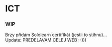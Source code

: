 # ICT
### WIP
Brzy přidám Sololearn certifikát (jestli to stihnu)... <br />
Update: PREDELAVAM CELEJ WEB :-)))
